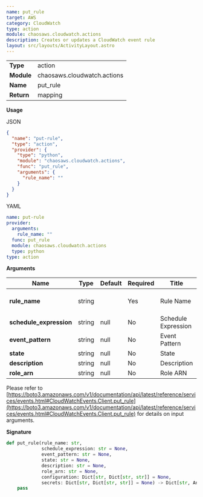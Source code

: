 ```yaml
---
name: put_rule
target: AWS
category: CloudWatch
type: action
module: chaosaws.cloudwatch.actions
description: Creates or updates a CloudWatch event rule
layout: src/layouts/ActivityLayout.astro
---
```


|            |                             |
| ---------- | --------------------------- |
| **Type**   | action                      |
| **Module** | chaosaws.cloudwatch.actions |
| **Name**   | put_rule                    |
| **Return** | mapping                     |

**Usage**

JSON

```json
{
  "name": "put-rule",
  "type": "action",
  "provider": {
    "type": "python",
    "module": "chaosaws.cloudwatch.actions",
    "func": "put_rule",
    "arguments": {
      "rule_name": ""
    }
  }
}
```

YAML

```yaml
name: put-rule
provider:
  arguments:
    rule_name: ""
  func: put_rule
  module: chaosaws.cloudwatch.actions
  type: python
type: action
```

**Arguments**

| Name                    | Type   | Default | Required | Title               | Description                |
| ----------------------- | ------ | ------- | -------- | ------------------- | -------------------------- |
| **rule_name**           | string |         | Yes      | Rule Name           | Name of the rule to remove |
| **schedule_expression** | string | null    | No       | Schedule Expression |                            |
| **event_pattern**       | string | null    | No       | Event Pattern       |                            |
| **state**               | string | null    | No       | State               |                            |
| **description**         | string | null    | No       | Description         |                            |
| **role_arn**            | string | null    | No       | Role ARN            |                            |

Please refer to [https://boto3.amazonaws.com/v1/documentation/api/latest/reference/services/events.html#CloudWatchEvents.Client.put_rule](https://boto3.amazonaws.com/v1/documentation/api/latest/reference/services/events.html#CloudWatchEvents.Client.put_rule) for details on input arguments.

**Signature**

```python
def put_rule(rule_name: str,
             schedule_expression: str = None,
             event_pattern: str = None,
             state: str = None,
             description: str = None,
             role_arn: str = None,
             configuration: Dict[str, Dict[str, str]] = None,
             secrets: Dict[str, Dict[str, str]] = None) -> Dict[str, Any]:
    pass

```
